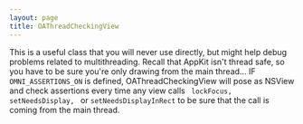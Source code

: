 ```yaml
---
layout: page
title: OAThreadCheckingView
---
```




This is a useful class that you will never use directly, but might help debug problems related to multithreading. Recall that AppKit isn't thread safe, so you have to be sure you're only drawing from the main thread... IF <code>OMNI_ASSERTIONS_ON</code> is defined, OAThreadCheckingView will pose as NSView and check assertions every time any view calls <code> lockFocus, setNeedsDisplay, </code> or <code>setNeedsDisplayInRect</code> to be sure that the call is coming from the main thread.

